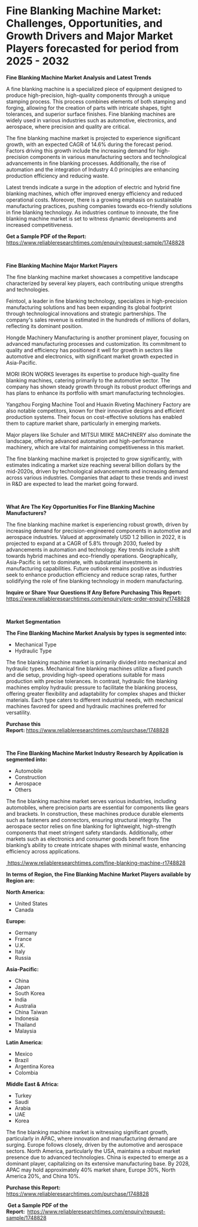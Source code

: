 <p><h1>Fine Blanking Machine Market: Challenges, Opportunities, and Growth Drivers and Major Market Players forecasted for period from 2025 - 2032</h1></p><p><strong>Fine Blanking Machine Market Analysis and Latest Trends</strong></p>
<p><p>A fine blanking machine is a specialized piece of equipment designed to produce high-precision, high-quality components through a unique stamping process. This process combines elements of both stamping and forging, allowing for the creation of parts with intricate shapes, tight tolerances, and superior surface finishes. Fine blanking machines are widely used in various industries such as automotive, electronics, and aerospace, where precision and quality are critical.</p><p>The fine blanking machine market is projected to experience significant growth, with an expected CAGR of 14.6% during the forecast period. Factors driving this growth include the increasing demand for high-precision components in various manufacturing sectors and technological advancements in fine blanking processes. Additionally, the rise of automation and the integration of Industry 4.0 principles are enhancing production efficiency and reducing waste.</p><p>Latest trends indicate a surge in the adoption of electric and hybrid fine blanking machines, which offer improved energy efficiency and reduced operational costs. Moreover, there is a growing emphasis on sustainable manufacturing practices, pushing companies towards eco-friendly solutions in fine blanking technology. As industries continue to innovate, the fine blanking machine market is set to witness dynamic developments and increased competitiveness.</p></p>
<p><strong>Get a Sample PDF of the Report:&nbsp;</strong> <a href="https://www.reliableresearchtimes.com/enquiry/request-sample/1748828?utm_campaign=3384&utm_medium=2&utm_source=Github&utm_content=ia&utm_term=18042025&utm_id=fine-blanking-machine">https://www.reliableresearchtimes.com/enquiry/request-sample/1748828</a></p>
<p>&nbsp;</p>
<p><strong>Fine Blanking Machine Major Market Players</strong></p>
<p><p>The fine blanking machine market showcases a competitive landscape characterized by several key players, each contributing unique strengths and technologies. </p><p>Feintool, a leader in fine blanking technology, specializes in high-precision manufacturing solutions and has been expanding its global footprint through technological innovations and strategic partnerships. The company's sales revenue is estimated in the hundreds of millions of dollars, reflecting its dominant position.</p><p>Hongde Machinery Manufacturing is another prominent player, focusing on advanced manufacturing processes and customization. Its commitment to quality and efficiency has positioned it well for growth in sectors like automotive and electronics, with significant market growth expected in Asia-Pacific.</p><p>MORI IRON WORKS leverages its expertise to produce high-quality fine blanking machines, catering primarily to the automotive sector. The company has shown steady growth through its robust product offerings and has plans to enhance its portfolio with smart manufacturing technologies.</p><p>Yangzhou Forging Machine Tool and Huaxin Riveting Machinery Factory are also notable competitors, known for their innovative designs and efficient production systems. Their focus on cost-effective solutions has enabled them to capture market share, particularly in emerging markets.</p><p>Major players like Schuler and MITSUI MIIKE MACHINERY also dominate the landscape, offering advanced automation and high-performance machinery, which are vital for maintaining competitiveness in this market.</p><p>The fine blanking machine market is projected to grow significantly, with estimates indicating a market size reaching several billion dollars by the mid-2020s, driven by technological advancements and increasing demand across various industries. Companies that adapt to these trends and invest in R&D are expected to lead the market going forward.</p></p>
<p>&nbsp;</p>
<p><strong>What Are The Key Opportunities For Fine Blanking Machine Manufacturers?</strong></p>
<p><p>The fine blanking machine market is experiencing robust growth, driven by increasing demand for precision-engineered components in automotive and aerospace industries. Valued at approximately USD 1.2 billion in 2022, it is projected to expand at a CAGR of 5.8% through 2030, fueled by advancements in automation and technology. Key trends include a shift towards hybrid machines and eco-friendly operations. Geographically, Asia-Pacific is set to dominate, with substantial investments in manufacturing capabilities. Future outlook remains positive as industries seek to enhance production efficiency and reduce scrap rates, further solidifying the role of fine blanking technology in modern manufacturing.</p></p>
<p><strong>Inquire or Share Your Questions If Any Before Purchasing This Report:</strong> <a href="https://www.reliableresearchtimes.com/enquiry/pre-order-enquiry/1748828?utm_campaign=3384&utm_medium=2&utm_source=Github&utm_content=ia&utm_term=18042025&utm_id=fine-blanking-machine">https://www.reliableresearchtimes.com/enquiry/pre-order-enquiry/1748828</a></p>
<p>&nbsp;</p>
<p><strong>Market Segmentation</strong></p>
<p><strong>The Fine Blanking Machine Market Analysis by types is segmented into:</strong></p>
<p><ul><li>Mechanical Type</li><li>Hydraulic Type</li></ul></p>
<p><p>The fine blanking machine market is primarily divided into mechanical and hydraulic types. Mechanical fine blanking machines utilize a fixed punch and die setup, providing high-speed operations suitable for mass production with precise tolerances. In contrast, hydraulic fine blanking machines employ hydraulic pressure to facilitate the blanking process, offering greater flexibility and adaptability for complex shapes and thicker materials. Each type caters to different industrial needs, with mechanical machines favored for speed and hydraulic machines preferred for versatility.</p></p>
<p><strong>Purchase this Report:&nbsp;</strong><a href="https://www.reliableresearchtimes.com/purchase/1748828?utm_campaign=3384&utm_medium=2&utm_source=Github&utm_content=ia&utm_term=18042025&utm_id=fine-blanking-machine">https://www.reliableresearchtimes.com/purchase/1748828</a></p>
<p>&nbsp;</p>
<p><strong>The Fine Blanking Machine Market Industry Research by Application is segmented into:</strong></p>
<p><ul><li>Automobile</li><li>Construction</li><li>Aerospace</li><li>Others</li></ul></p>
<p><p>The fine blanking machine market serves various industries, including automobiles, where precision parts are essential for components like gears and brackets. In construction, these machines produce durable elements such as fasteners and connectors, ensuring structural integrity. The aerospace sector relies on fine blanking for lightweight, high-strength components that meet stringent safety standards. Additionally, other markets such as electronics and consumer goods benefit from fine blanking’s ability to create intricate shapes with minimal waste, enhancing efficiency across applications.</p></p>
<p><a href="https://www.reliableresearchtimes.com/fine-blanking-machine-r1748828?utm_campaign=3384&utm_medium=2&utm_source=Github&utm_content=ia&utm_term=18042025&utm_id=fine-blanking-machine">&nbsp;https://www.reliableresearchtimes.com/fine-blanking-machine-r1748828</a></p>
<p><strong>In terms of Region, the Fine Blanking Machine Market Players available by Region are:</strong></p>
<p>
    <p> <strong> North America: </strong>
        <ul>
            <li>United States</li>
            <li>Canada</li>
        </ul>
        </p> 
    <p> <strong> Europe: </strong>
        <ul>
            <li>Germany</li>
            <li>France</li>
            <li>U.K.</li>
            <li>Italy</li>
            <li>Russia</li>
        </ul>
        </p> 
    <p> <strong> Asia-Pacific: </strong>
        <ul>
            <li>China</li>
            <li>Japan</li>
            <li>South Korea</li>
            <li>India</li>
            <li>Australia</li>
            <li>China Taiwan</li>
            <li>Indonesia</li>
            <li>Thailand</li>
            <li>Malaysia</li>
        </ul>
        </p> 
    <p> <strong> Latin America: </strong>
        <ul>
            <li>Mexico</li>
            <li>Brazil</li>
            <li>Argentina Korea</li>
            <li>Colombia</li>
        </ul>
        </p> 
    <p> <strong> Middle East & Africa: </strong>
        <ul>
            <li>Turkey</li>
            <li>Saudi</li>
            <li>Arabia</li>
            <li>UAE</li>
            <li>Korea</li>
        </ul>
    </p>
    </p>
<p><p>The fine blanking machine market is witnessing significant growth, particularly in APAC, where innovation and manufacturing demand are surging. Europe follows closely, driven by the automotive and aerospace sectors. North America, particularly the USA, maintains a robust market presence due to advanced technologies. China is expected to emerge as a dominant player, capitalizing on its extensive manufacturing base. By 2028, APAC may hold approximately 40% market share, Europe 30%, North America 20%, and China 10%.</p></p>
<p><strong>Purchase this Report: </strong><a href="https://www.reliableresearchtimes.com/purchase/1748828?utm_campaign=3384&utm_medium=2&utm_source=Github&utm_content=ia&utm_term=18042025&utm_id=fine-blanking-machine">https://www.reliableresearchtimes.com/purchase/1748828</a></p>
<p>&nbsp;<strong>Get a Sample PDF of the Report:&nbsp;&nbsp;</strong><a href="https://www.reliableresearchtimes.com/enquiry/request-sample/1748828?utm_campaign=3384&utm_medium=2&utm_source=Github&utm_content=ia&utm_term=18042025&utm_id=fine-blanking-machine">https://www.reliableresearchtimes.com/enquiry/request-sample/1748828</a></p>
<p><strong></strong></p>
<p><p></p><p></p><p></p></p>